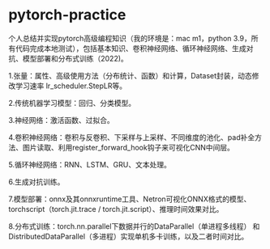 # pytorch-practice

个人总结并实现pytorch高级编程知识（我的环境是：mac m1，python 3.9，所有代码完成本地测试），包括基本知识、卷积神经网络、循环神经网络、生成对抗、模型部署和分布式训练（2022)。

1.张量：属性、高级使用方法（分布统计、函数）和计算，Dataset封装，动态修改学习速率 lr_scheduler.StepLR等。

2.传统机器学习模型：回归、分类模型。

3.神经网络：激活函数、过拟合。

4.卷积神经网络：卷积与反卷积、下采样与上采样、不同维度的池化、pad补全方法、图片读取、利用register_forward_hook钩子来可视化CNN中间层。

5.循环神经网络：RNN、LSTM、GRU、文本处理。

6.生成对抗训练。

7.模型部署：onnx及其onnxruntime工具、Netron可视化ONNX格式的模型、torchscript（torch.jit.trace / torch.jit.script）、推理时间效果对比。

8.分布式训练：torch.nn.parallel下数据并行的DataParallel（单进程多线程） 和DistributedDataParallel（多进程）实现单机多卡训练，以及二者时间对比。
